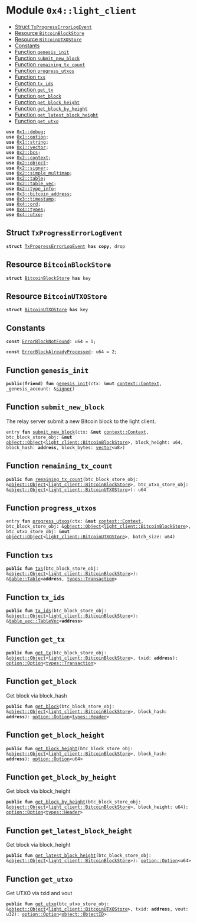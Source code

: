 
<a name="0x4_light_client"></a>

# Module `0x4::light_client`



-  [Struct `TxProgressErrorLogEvent`](#0x4_light_client_TxProgressErrorLogEvent)
-  [Resource `BitcoinBlockStore`](#0x4_light_client_BitcoinBlockStore)
-  [Resource `BitcoinUTXOStore`](#0x4_light_client_BitcoinUTXOStore)
-  [Constants](#@Constants_0)
-  [Function `genesis_init`](#0x4_light_client_genesis_init)
-  [Function `submit_new_block`](#0x4_light_client_submit_new_block)
-  [Function `remaining_tx_count`](#0x4_light_client_remaining_tx_count)
-  [Function `progress_utxos`](#0x4_light_client_progress_utxos)
-  [Function `txs`](#0x4_light_client_txs)
-  [Function `tx_ids`](#0x4_light_client_tx_ids)
-  [Function `get_tx`](#0x4_light_client_get_tx)
-  [Function `get_block`](#0x4_light_client_get_block)
-  [Function `get_block_height`](#0x4_light_client_get_block_height)
-  [Function `get_block_by_height`](#0x4_light_client_get_block_by_height)
-  [Function `get_latest_block_height`](#0x4_light_client_get_latest_block_height)
-  [Function `get_utxo`](#0x4_light_client_get_utxo)


<pre><code><b>use</b> <a href="">0x1::debug</a>;
<b>use</b> <a href="">0x1::option</a>;
<b>use</b> <a href="">0x1::string</a>;
<b>use</b> <a href="">0x1::vector</a>;
<b>use</b> <a href="">0x2::bcs</a>;
<b>use</b> <a href="">0x2::context</a>;
<b>use</b> <a href="">0x2::object</a>;
<b>use</b> <a href="">0x2::signer</a>;
<b>use</b> <a href="">0x2::simple_multimap</a>;
<b>use</b> <a href="">0x2::table</a>;
<b>use</b> <a href="">0x2::table_vec</a>;
<b>use</b> <a href="">0x2::type_info</a>;
<b>use</b> <a href="">0x3::bitcoin_address</a>;
<b>use</b> <a href="">0x3::timestamp</a>;
<b>use</b> <a href="ord.md#0x4_ord">0x4::ord</a>;
<b>use</b> <a href="types.md#0x4_types">0x4::types</a>;
<b>use</b> <a href="utxo.md#0x4_utxo">0x4::utxo</a>;
</code></pre>



<a name="0x4_light_client_TxProgressErrorLogEvent"></a>

## Struct `TxProgressErrorLogEvent`



<pre><code><b>struct</b> <a href="light_client.md#0x4_light_client_TxProgressErrorLogEvent">TxProgressErrorLogEvent</a> <b>has</b> <b>copy</b>, drop
</code></pre>



<a name="0x4_light_client_BitcoinBlockStore"></a>

## Resource `BitcoinBlockStore`



<pre><code><b>struct</b> <a href="light_client.md#0x4_light_client_BitcoinBlockStore">BitcoinBlockStore</a> <b>has</b> key
</code></pre>



<a name="0x4_light_client_BitcoinUTXOStore"></a>

## Resource `BitcoinUTXOStore`



<pre><code><b>struct</b> <a href="light_client.md#0x4_light_client_BitcoinUTXOStore">BitcoinUTXOStore</a> <b>has</b> key
</code></pre>



<a name="@Constants_0"></a>

## Constants


<a name="0x4_light_client_ErrorBlockNotFound"></a>



<pre><code><b>const</b> <a href="light_client.md#0x4_light_client_ErrorBlockNotFound">ErrorBlockNotFound</a>: u64 = 1;
</code></pre>



<a name="0x4_light_client_ErrorBlockAlreadyProcessed"></a>



<pre><code><b>const</b> <a href="light_client.md#0x4_light_client_ErrorBlockAlreadyProcessed">ErrorBlockAlreadyProcessed</a>: u64 = 2;
</code></pre>



<a name="0x4_light_client_genesis_init"></a>

## Function `genesis_init`



<pre><code><b>public</b>(<b>friend</b>) <b>fun</b> <a href="light_client.md#0x4_light_client_genesis_init">genesis_init</a>(ctx: &<b>mut</b> <a href="_Context">context::Context</a>, _genesis_account: &<a href="">signer</a>)
</code></pre>



<a name="0x4_light_client_submit_new_block"></a>

## Function `submit_new_block`

The relay server submit a new Bitcoin block to the light client.


<pre><code>entry <b>fun</b> <a href="light_client.md#0x4_light_client_submit_new_block">submit_new_block</a>(ctx: &<b>mut</b> <a href="_Context">context::Context</a>, btc_block_store_obj: &<b>mut</b> <a href="_Object">object::Object</a>&lt;<a href="light_client.md#0x4_light_client_BitcoinBlockStore">light_client::BitcoinBlockStore</a>&gt;, block_height: u64, block_hash: <b>address</b>, block_bytes: <a href="">vector</a>&lt;u8&gt;)
</code></pre>



<a name="0x4_light_client_remaining_tx_count"></a>

## Function `remaining_tx_count`



<pre><code><b>public</b> <b>fun</b> <a href="light_client.md#0x4_light_client_remaining_tx_count">remaining_tx_count</a>(btc_block_store_obj: &<a href="_Object">object::Object</a>&lt;<a href="light_client.md#0x4_light_client_BitcoinBlockStore">light_client::BitcoinBlockStore</a>&gt;, btc_utxo_store_obj: &<a href="_Object">object::Object</a>&lt;<a href="light_client.md#0x4_light_client_BitcoinUTXOStore">light_client::BitcoinUTXOStore</a>&gt;): u64
</code></pre>



<a name="0x4_light_client_progress_utxos"></a>

## Function `progress_utxos`



<pre><code>entry <b>fun</b> <a href="light_client.md#0x4_light_client_progress_utxos">progress_utxos</a>(ctx: &<b>mut</b> <a href="_Context">context::Context</a>, btc_block_store_obj: &<a href="_Object">object::Object</a>&lt;<a href="light_client.md#0x4_light_client_BitcoinBlockStore">light_client::BitcoinBlockStore</a>&gt;, btc_utxo_store_obj: &<b>mut</b> <a href="_Object">object::Object</a>&lt;<a href="light_client.md#0x4_light_client_BitcoinUTXOStore">light_client::BitcoinUTXOStore</a>&gt;, batch_size: u64)
</code></pre>



<a name="0x4_light_client_txs"></a>

## Function `txs`



<pre><code><b>public</b> <b>fun</b> <a href="light_client.md#0x4_light_client_txs">txs</a>(btc_block_store_obj: &<a href="_Object">object::Object</a>&lt;<a href="light_client.md#0x4_light_client_BitcoinBlockStore">light_client::BitcoinBlockStore</a>&gt;): &<a href="_Table">table::Table</a>&lt;<b>address</b>, <a href="types.md#0x4_types_Transaction">types::Transaction</a>&gt;
</code></pre>



<a name="0x4_light_client_tx_ids"></a>

## Function `tx_ids`



<pre><code><b>public</b> <b>fun</b> <a href="light_client.md#0x4_light_client_tx_ids">tx_ids</a>(btc_block_store_obj: &<a href="_Object">object::Object</a>&lt;<a href="light_client.md#0x4_light_client_BitcoinBlockStore">light_client::BitcoinBlockStore</a>&gt;): &<a href="_TableVec">table_vec::TableVec</a>&lt;<b>address</b>&gt;
</code></pre>



<a name="0x4_light_client_get_tx"></a>

## Function `get_tx`



<pre><code><b>public</b> <b>fun</b> <a href="light_client.md#0x4_light_client_get_tx">get_tx</a>(btc_block_store_obj: &<a href="_Object">object::Object</a>&lt;<a href="light_client.md#0x4_light_client_BitcoinBlockStore">light_client::BitcoinBlockStore</a>&gt;, txid: <b>address</b>): <a href="_Option">option::Option</a>&lt;<a href="types.md#0x4_types_Transaction">types::Transaction</a>&gt;
</code></pre>



<a name="0x4_light_client_get_block"></a>

## Function `get_block`

Get block via block_hash


<pre><code><b>public</b> <b>fun</b> <a href="light_client.md#0x4_light_client_get_block">get_block</a>(btc_block_store_obj: &<a href="_Object">object::Object</a>&lt;<a href="light_client.md#0x4_light_client_BitcoinBlockStore">light_client::BitcoinBlockStore</a>&gt;, block_hash: <b>address</b>): <a href="_Option">option::Option</a>&lt;<a href="types.md#0x4_types_Header">types::Header</a>&gt;
</code></pre>



<a name="0x4_light_client_get_block_height"></a>

## Function `get_block_height`



<pre><code><b>public</b> <b>fun</b> <a href="light_client.md#0x4_light_client_get_block_height">get_block_height</a>(btc_block_store_obj: &<a href="_Object">object::Object</a>&lt;<a href="light_client.md#0x4_light_client_BitcoinBlockStore">light_client::BitcoinBlockStore</a>&gt;, block_hash: <b>address</b>): <a href="_Option">option::Option</a>&lt;u64&gt;
</code></pre>



<a name="0x4_light_client_get_block_by_height"></a>

## Function `get_block_by_height`

Get block via block_height


<pre><code><b>public</b> <b>fun</b> <a href="light_client.md#0x4_light_client_get_block_by_height">get_block_by_height</a>(btc_block_store_obj: &<a href="_Object">object::Object</a>&lt;<a href="light_client.md#0x4_light_client_BitcoinBlockStore">light_client::BitcoinBlockStore</a>&gt;, block_height: u64): <a href="_Option">option::Option</a>&lt;<a href="types.md#0x4_types_Header">types::Header</a>&gt;
</code></pre>



<a name="0x4_light_client_get_latest_block_height"></a>

## Function `get_latest_block_height`

Get block via block_height


<pre><code><b>public</b> <b>fun</b> <a href="light_client.md#0x4_light_client_get_latest_block_height">get_latest_block_height</a>(btc_block_store_obj: &<a href="_Object">object::Object</a>&lt;<a href="light_client.md#0x4_light_client_BitcoinBlockStore">light_client::BitcoinBlockStore</a>&gt;): <a href="_Option">option::Option</a>&lt;u64&gt;
</code></pre>



<a name="0x4_light_client_get_utxo"></a>

## Function `get_utxo`

Get UTXO via txid and vout


<pre><code><b>public</b> <b>fun</b> <a href="light_client.md#0x4_light_client_get_utxo">get_utxo</a>(btc_utxo_store_obj: &<a href="_Object">object::Object</a>&lt;<a href="light_client.md#0x4_light_client_BitcoinUTXOStore">light_client::BitcoinUTXOStore</a>&gt;, txid: <b>address</b>, vout: u32): <a href="_Option">option::Option</a>&lt;<a href="_ObjectID">object::ObjectID</a>&gt;
</code></pre>
